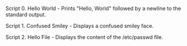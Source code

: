 Script 0. Hello World - Prints "Hello, World" followed by a newline to the standard output.

Script 1. Confused Smiley - Displays a confused smiley face.

Script 2. Hello File - Displays the content of the /etc/passwd file.
